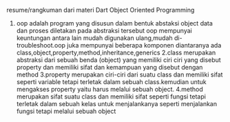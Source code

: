 resume/rangkuman dari materi Dart Object Oriented Programming

1. oop adalah program yang disusun dalam bentuk abstaksi object data dan proses diletakan pada abstraksi tersebut oop mempunyai keuntungan antara lain mudah digunakan ulang,mudah di-troubleshoot.oop juka mempunyai beberapa komponen diantaranya ada class,object,property,method,inheritance,generics
   2.class merupakan abstraksi dari sebuah benda (object) yang memiliki ciri ciri yang disebut property dan memiliki sifat dan kemampuan yang disebut dengan method
   3.property merupakan ciri-ciri dari suatu class dan memiliki sifat seperti variable tetapi terletak dalam sebuah class.kemudian untuk mengakses property yaitu harus melalui sebuah object.
   4.method merupakan sifat suatu class dan memiliki sifat seperti fungsi tetapi terletak dalam sebuah kelas untuk menjalankanya seperti menjalankan fungsi tetapi melalui sebuah object
